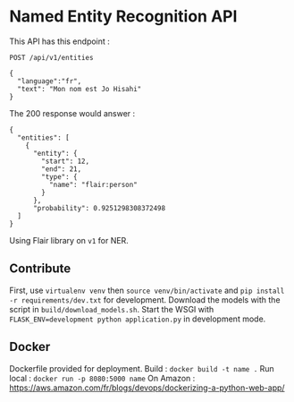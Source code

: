 Named Entity Recognition API
===

This API has this endpoint :

`POST /api/v1/entities`

```
{
  "language":"fr",
  "text": "Mon nom est Jo Hisahi"
}
```

The 200 response would answer :

```
{
  "entities": [
    {
      "entity": {
        "start": 12,
        "end": 21,
        "type": {
          "name": "flair:person"
        }
      },
      "probability": 0.9251298308372498
  ]
}
```

Using Flair library on `v1` for NER.

## Contribute

First, use `virtualenv venv` then `source venv/bin/activate` and `pip install -r requirements/dev.txt` for development.
Download the models with the script in `build/download_models.sh`.
Start the WSGI with `FLASK_ENV=development python application.py` in development mode.

## Docker

Dockerfile provided for deployment.
Build : `docker build -t name .`
Run local : `docker run -p 8080:5000 name`
On Amazon : https://aws.amazon.com/fr/blogs/devops/dockerizing-a-python-web-app/
